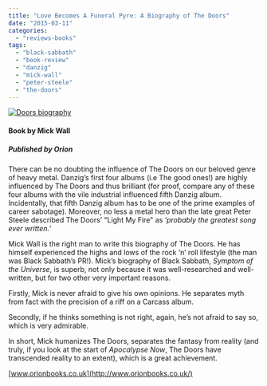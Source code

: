 ```yaml
---
title: "Love Becomes A Funeral Pyre: A Biography of The Doors"
date: "2015-03-11"
categories: 
  - "reviews-books"
tags: 
  - "black-sabbath"
  - "book-review"
  - "danzig"
  - "mick-wall"
  - "peter-steele"
  - "the-doors"
---
```


[![Doors biography](https://hellbound.ca/wp-content/uploads/2015/03/Doors-biography.jpg)](https://hellbound.ca/wp-content/uploads/2015/03/Doors-biography.jpg)

#### Book by Mick Wall

##### Published by Orion

There can be no doubting the influence of The Doors on our beloved genre of heavy metal. Danzig’s first four albums (i.e The good ones!) are highly influenced by The Doors and thus brilliant (for proof, compare any of these four albums with the vile industrial influenced fifth Danzig album. Incidentally, that fifth Danzig album has to be one of the prime examples of career sabotage). Moreover, no less a metal hero than the late great Peter Steele described The Doors’ "Light My Fire" as ‘_probably the greatest song ever written.’_

Mick Wall is the right man to write this biography of The Doors. He has himself experienced the highs and lows of the rock ‘n’ roll lifestyle (the man was Black Sabbath’s PR!). Mick’s biography of Black Sabbath, _Symptom of the Universe_, is superb, not only because it was well-researched and well-written, but for two other very important reasons.

Firstly, Mick is never afraid to give his own opinions. He separates myth from fact with the precision of a riff on a Carcass album.

Secondly, if he thinks something is not right, again, he’s not afraid to say so, which is very admirable.

In short, Mick humanizes The Doors, separates the fantasy from reality (and truly, if you look at the start of _Apocalypse Now_, The Doors have transcended reality to an extent), which is a great achievement.

[www.orionbooks.co.uk](http://www.orionbooks.co.uk/)
